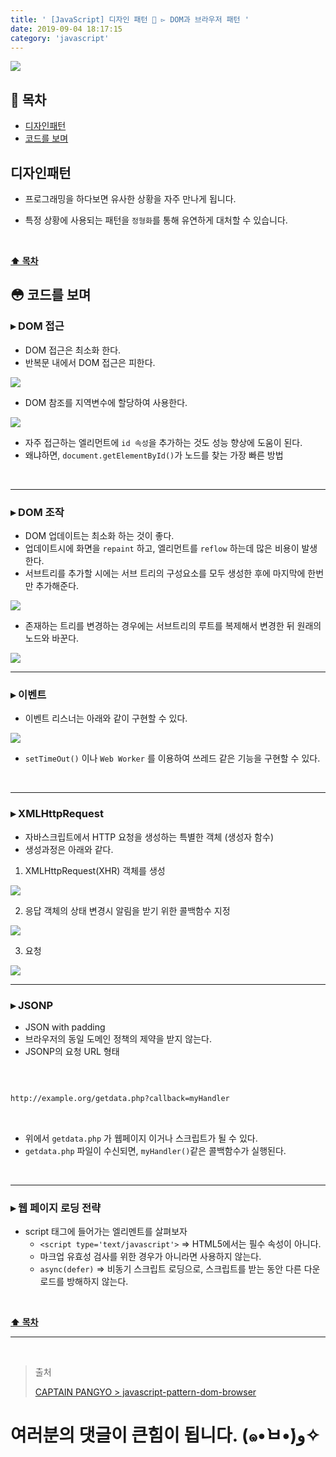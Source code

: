 ```yaml
---
title: ' [JavaScript] 디자인 패턴 💠 ▻ DOM과 브라우저 패턴 '
date: 2019-09-04 18:17:15
category: 'javascript'
---
```


![](./images/design-pattern/logo.jpg)

## **💎 목차**
  * [디자인패턴](#-디자인패턴)
  * [코드를 보며](#-코드를-보며)

## **디자인패턴**

- 프로그래밍을 하다보면 유사한 상황을 자주 만나게 됩니다.

- 특정 상황에 사용되는 패턴을 `정형화`를 통해 유연하게 대처할 수 있습니다.

<br />

**[⬆ 목차](#-목차)**

## **😳 코드를 보며**

### ▸ DOM 접근
*   DOM 접근은 최소화 한다.
*   반복문 내에서 DOM 접근은 피한다.

![](./images/design-pattern/3/1.png)
<br />

*   DOM 참조를 지역변수에 할당하여 사용한다.

![](./images/design-pattern/3/2.png)
<br />

*   자주 접근하는 엘리먼트에 `id 속성`을 추가하는 것도 성능 향상에 도움이 된다.
*   왜냐하면, `document.getElementById()`가 노드를 찾는 가장 빠른 방법

<br />

---

### ▸ DOM 조작
*   DOM 업데이트는 최소화 하는 것이 좋다.
*   업데이트시에 화면을 `repaint` 하고, 엘리먼트를 `reflow` 하는데 많은 비용이 발생한다.
*   서브트리를 추가할 시에는 서브 트리의 구성요소를 모두 생성한 후에 마지막에 한번만 추가해준다.

![](./images/design-pattern/3/3.png)
<br />

*   존재하는 트리를 변경하는 경우에는 서브트리의 루트를 복제해서 변경한 뒤 원래의 노드와 바꾼다.

![](./images/design-pattern/3/4.png)
<br />

---

### ▸ 이벤트
*   이벤트 리스너는 아래와 같이 구현할 수 있다.

![](./images/design-pattern/3/5.png)
<br />

* `setTimeOut()` 이나 `Web Worker` 를 이용하여 쓰레드 같은 기능을 구현할 수 있다.

<br />

---

### ▸ XMLHttpRequest
*   자바스크립트에서 HTTP 요청을 생성하는 특별한 객체 (생성자 함수)
*   생성과정은 아래와 같다.

1. XMLHttpRequest(XHR) 객체를 생성

![](./images/design-pattern/3/6.png)
<br />

2. 응답 객체의 상태 변경시 알림을 받기 위한 콜백함수 지정

![](./images/design-pattern/3/7.png)
<br />

3. 요청

![](./images/design-pattern/3/8.png)
<br />

---

### ▸ JSONP
*   JSON with padding
*   브라우저의 동일 도메인 정책의 제약을 받지 않는다.
*   JSONP의 요청 URL 형태

<br />

```sh

http://example.org/getdata.php?callback=myHandler

```

<br />

*   위에서 `getdata.php` 가 웹페이지 이거나 스크립트가 될 수 있다.
*   `getdata.php` 파일이 수신되면, `myHandler()`같은 콜백함수가 실행된다.

<br />

---

### ▸ 웹 페이지 로딩 전략
*   script 태그에 들어가는 엘리멘트를 살펴보자
    *   `<script type='text/javascript'>` => HTML5에서는 필수 속성이 아니다.
    *   마크업 유효성 검사를 위한 경우가 아니라면 사용하지 않는다.
    *   `async(defer)` => 비동기 스크립트 로딩으로, 스크립트를 받는 동안 다른 다운로드를 방해하지 않는다.

<br />

**[⬆ 목차](#-목차)**

---

<br />

> 출처
>
> <a href="https://joshua1988.github.io/web-development/javascript/javascript-pattern-dom-browser/" target="_blank">CAPTAIN PANGYO > javascript-pattern-dom-browser</a>

# 여러분의 댓글이 큰힘이 됩니다. (๑•̀ㅂ•́)و✧

